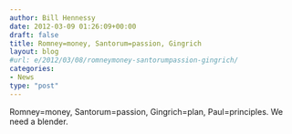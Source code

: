 ```yaml
---
author: Bill Hennessy
date: 2012-03-09 01:26:09+00:00
draft: false
title: Romney=money, Santorum=passion, Gingrich
layout: blog
#url: e/2012/03/08/romneymoney-santorumpassion-gingrich/
categories:
- News
type: "post"
---
```


Romney=money, Santorum=passion, Gingrich=plan, Paul=principles. We need a blender.
